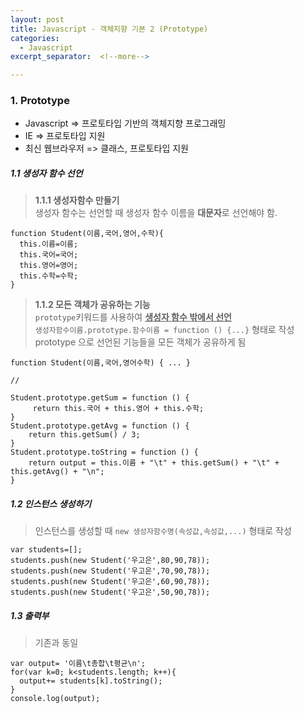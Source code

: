 ```yaml
---
layout: post
title: Javascript - 객체지향 기본 2 (Prototype)
categories:
  - Javascript
excerpt_separator:  <!--more-->

---
```


### 1. Prototype

- Javascript => 프로토타입 기반의 객체지향 프로그래밍
- IE => 프로토타입 지원
- 최신 웹브라우저 => 클래스, 프로토타입 지원

##### 1.1 생성자 함수 선언

> **1.1.1 생성자함수 만들기**  
> 생성자 함수는 선언할 때 생성자 함수 이름을 **대문자**로 선언해야 함.

```
function Student(이름,국어,영어,수학){
  this.이름=이름;
  this.국어=국어;
  this.영어=영어;
  this.수학=수학;
}
```

> **1.1.2 모든 객체가 공유하는 기능**  
> `prototype`키워드를 사용하여 **<u>생성자 함수 밖에서 선언</u>**  
> `생성자함수이름.prototype.함수이름 = function () {...}` 형태로 작성  
> prototype 으로 선언된 기능들을 모든 객체가 공유하게 됨

```
function Student(이름,국어,영어수학) { ... }

//

Student.prototype.getSum = function () {
     return this.국어 + this.영어 + this.수학;
}
Student.prototype.getAvg = function () {
    return this.getSum() / 3;  
}
Student.prototype.toString = function () {
    return output = this.이름 + "\t" + this.getSum() + "\t" + this.getAvg() + "\n";
}
```

##### 1.2 인스턴스 생성하기

> 인스턴스를 생성할 때 `new 생성자함수명(속성값,속성값,...)` 형태로 작성

```
var students=[];
students.push(new Student('우고은',80,90,78));
students.push(new Student('우고은',70,90,78));
students.push(new Student('우고은',60,90,78));
students.push(new Student('우고은',50,90,78));
```

##### 1.3 출력부

> 기존과 동일

```
var output= '이름\t총합\t평균\n';
for(var k=0; k<students.length; k++){
  output+= students[k].toString();
}
console.log(output);
```
